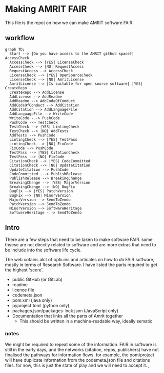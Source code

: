 # Making AMRIT FAIR
This file is the repot on how we can make AMRIT software FAIR.


## workflow 
```mermaid
graph TD;
  Start --> |Do you have access to the AMRIT github space?| AccessCheck
  AccessCheck --> |YES| LicenseCheck
  AccessCheck --> |NO| RequestAccess
  RequestAccess --> AccessCheck
  LicenseCheck --> |YES| OpenSourceCheck
  LicenseCheck --> |NO| AmritLicense
  AmritLicense --> |Is suitable for open source software| |YES| CreateRepo
  CreateRepo --> AddLicense
  AddLicense --> AddReadme
  AddReadme --> AddCodeOfConduct
  AddCodeOfConduct --> AddCitation
  AddCitation --> AddLanguageFile
  AddLanguageFile --> WriteCode
  WriteCode -.-> PushCode
  PushCode --> TestCheck
  TestCheck --> |YES| LintingCheck
  TestCheck --> |NO| AddTests
  AddTests --> PushCode
  LintingCheck --> |YES| TestPass
  LintingCheck --> |NO| FixCode
  FixCode --> PushCode
  TestPass --> |YES| CitationCheck
  TestPass --> |NO| FixCode
  CitationCheck --> |YES| CodeCommitted
  CitationCheck --> |NO| UpdateCitation
  UpdateCitation --> PushCode
  CodeCommitted -.-> PublishRelease
  PublishRelease --> BreakingChange
  BreakingChange --> |YES| MajorVersion
  BreakingChange --> |NO| BugFix
  BugFix --> |YES| PatchVersion
  BugFix --> |NO| MinorVersion
  MajorVersion --> SendToZendo
  PatchVersion --> SendToZendo
  MinorVersion --> SoftwareHeritage
  SoftwareHeritage -.-> SendToZendo
```

## Intro

There are a few steps that need to be taken to make software FAIR. some thsese are not directly related to software and are more extras that need to be include into the software life cycle. 

The web cotains alot of optiuins and articales on how to _do_ FAIR software, mostly in terms of Research Software. I have listed the parts required to get the highest 'score'. 
 - public GitHub (or GitLab)
 - readme
 - licence file
 - codemeta.json
 - pom.xml (java only)
 - pyproject.toml (python only)
 - packages.json/packages-lock.json (JavaScript only)
 - Documentation that links all the parts of Amrit together
    - This should be written in a machine-readable way, ideally sematic 


### notes
We might be required to repeat some of the information. FAIR in software is still in the early days, and the networks (citation, repos, publishers) have not finalised the pathways for information flows. for example, the pom/project will have duplicate information from the codemeta.json file and citations files. for now, this is just the state of play and we will need to accept it. ,

